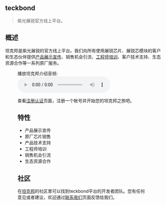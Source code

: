 ## teckbond

> 紫光展锐官方线上平台。

## 概述

坦克邦是紫光展锐的官方线上平台。我们向所有使用展锐芯片、展锐芯模块的客户和生态伙伴提供[产品展示宣传](/productsales.md)、销售机会引流、[工程师培训](/techtrain.md)、客户技术支持、生态资源合作等一系列原厂服务。

<figure>
    <figcaption>播放坦克邦介绍音频:</figcaption>
    <audio
        controls
        src="./assets/tkb_audio.mp3">
            您的浏览器不支持此
            <code>audio</code> 标签.
    </audio
</figure>

查看[注册认证](/registration.md)页面，注册一个帐号并开始您的坦克邦之旅吧。

## 特性

- 产品展示宣传
- 原厂芯片销售
- 产品技术支持
- 工程师培训
- 销售机会引流
- 生态资源合作

## 社区

在[坦克邦](https://www.teckbond.com)的社区里可以找到teckbond平台的开发者团队。您有任何意见或者建议，欢迎通过[联系我们](https://www.teckbond.com/#/home/serve)页面反馈给我们。
